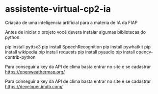 # assistente-virtual-cp2-ia
Criação de uma inteligencia artificial para a materia de IA da FIAP

Antes de iniciar o projeto você devera instalar algumas bibliotecas do python:

pip install pyttsx3 
pip install SpeechRecognition 
pip install pywhatkit 
pip install wikipedia 
pip install requests 
pip install pyaudio
pip install opencv-contrib-python

Para conseguir a key da API de clima basta entrar no site e se cadastrar
https://openweathermap.org/

Para conseguir a key da API de clima basta entrar no site e se cadastrar
https://developer.imdb.com/